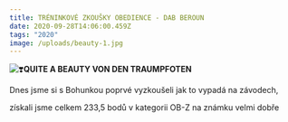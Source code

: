 ```yaml
---
title: TRÉNINKOVÉ ZKOUŠKY OBEDIENCE - DAB BEROUN
date: 2020-09-28T14:06:00.459Z
tags: "2020"
image: /uploads/beauty-1.jpg
---
```

![❣️](https://static.xx.fbcdn.net/images/emoji.php/v9/teb/1/16/2763.png)**QUITE A BEAUTY VON DEN TRAUMPFOTEN**

Dnes jsme si s Bohunkou poprvé vyzkoušeli jak to vypadá na závodech,

získali jsme celkem 233,5 bodů v kategorii OB-Z na známku velmi dobře